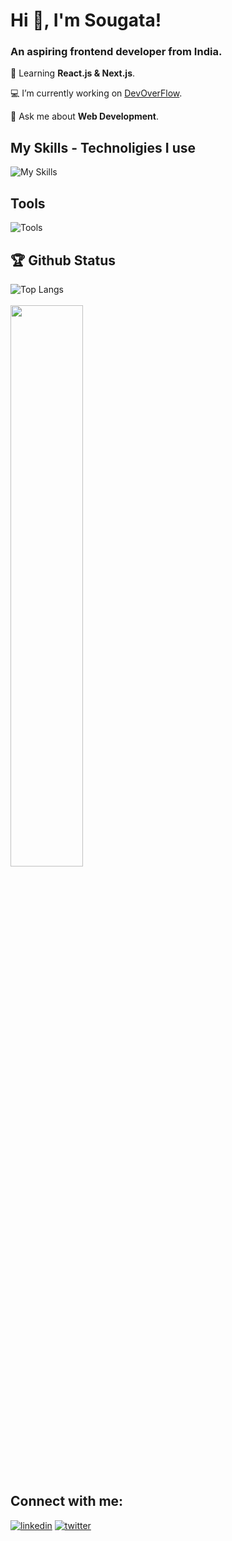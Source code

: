 # Hi 👋, I'm Sougata! 
<h3>An aspiring frontend developer from India.</h3>

🌱 Learning **React.js & Next.js**.

💻 I’m currently working on [DevOverFlow](https://github.com/sougatadas9874/DevOverFlow).

💬 Ask me about **Web Development**.

## My Skills - Technoligies I use
![My Skills](https://skillicons.dev/icons?i=html,css,js,ts,react,tailwind,nodejs,java)
## Tools
![Tools](https://skillicons.dev/icons?i=git,github,vercel)



## 🏆 Github Status 
![Top Langs](https://github-readme-stats.vercel.app/api/top-langs?username=sougatadas9874&show_icons=true&locale=en&layout=compact&theme=tokyonight)
<br/>
<br/>
<img  src="https://github-readme-streak-stats.herokuapp.com/?user=sougatadas9874&theme=tokyonight" width="48%" >

## Connect with me:
[![linkedin](https://skillicons.dev/icons?i=linkedin)](https://www.linkedin.com/in/sougata-das-680a97287/)
[![twitter](https://skillicons.dev/icons?i=twitter)](https://twitter.com/sougata_9874)

